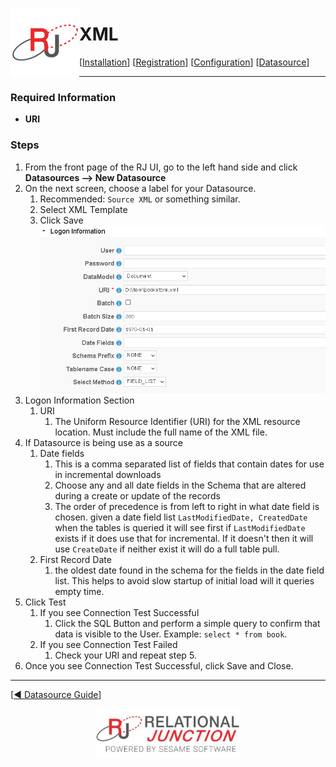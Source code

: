  <a href="http://www.sesamesoftware.com"><img align=left src="../images/RJOrbit110x110.png"></img></a>

[comment]: # (Change Heading to   reflect Datasource)

#  XML

[comment]: # (Leave Nav BAR untouched)

[[Installation](../guides/installguide.md)] [[Registration](../guides/RegistrationGuide.md)] [[Configuration](../guides/configurationGuide.md)] [[Datasource](../guides/DatasourceGuide.md)]

---

[comment]: # (Leave Or Alter Required info as needed)

### Required Information

* **URI**

### Steps

[comment]: # (step 1 is common to all Datasources)
[comment]: # (Step 2.1and 2.2 should be adjusted for Data Source specific)
[comment]: # (Step 3 should be Image of the datasource you can add the screenshot to the images folder or create a placeholder like {image of datasource screen})
[comment]: # (adjust step 4 and below as needed)

1. From the front page of the RJ UI, go to the left hand side and click **Datasources --> New Datasource**
2. On the next screen, choose a label for your Datasource.
   1. Recommended: `Source XML` or something similar.
   2. Select XML Template
   3. Click Save
   ![XML Datasource](../images/XML.png)
3. Logon Information Section
   1. URI
      1. The Uniform Resource Identifier (URI) for the XML resource location.  Must include the full name of the XML file.
4. If Datasource is being use as a source
   1. Date fields
      1. This is a comma separated list of fields that contain dates for use in incremental downloads
      2. Choose any and all date fields in the Schema that are altered during a create or update of the records
      3. The order of precedence is from left to right in what date field is chosen. given a date field list `LastModifiedDate, CreatedDate` when the tables is queried it will see first if `LastModifiedDate` exists if it does use that for incremental. If it doesn't then it will use `CreateDate` if neither exist it will do a full table pull.
   2. First Record Date
      1. the oldest date found in the schema for the fields in the date field list. This helps to avoid slow startup of initial load will it queries empty time.
5. Click Test
   1. If you see Connection Test Successful
      1. Click the SQL Button and perform a simple query to confirm that data is visible to the User. Example: `select * from book`.
   2. If you see Connection Test Failed
      1. Check your URI and repeat step 5.
6. Once you see Connection Test Successful, click Save and Close.

---

[[&#9664; Datasource Guide](../guides/DatasourceGuide.md)]

<p align="center" >  <a href="http://www.sesamesoftware.com"><img align=center src="../images/poweredBy.png" height="80px"></img></a> </p>
